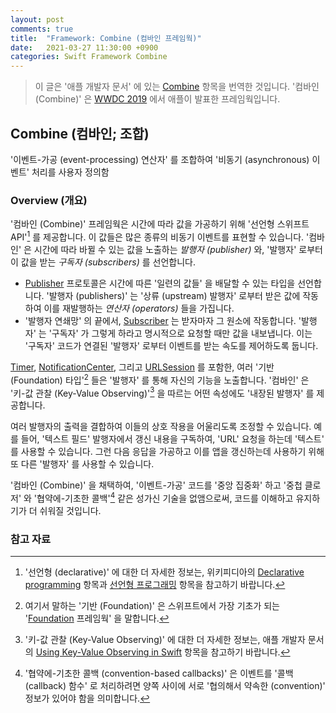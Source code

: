 ```yaml
---
layout: post
comments: true
title:  "Framework: Combine (컴바인 프레임웍)"
date:   2021-03-27 11:30:00 +0900
categories: Swift Framework Combine
---
```


> 이 글은 '애플 개발자 문서' 에 있는 [Combine](https://developer.apple.com/documentation/combine) 항목을 번역한 것입니다. '컴바인 (Combine)' 은 [WWDC 2019](https://developer.apple.com/videos/wwdc2019/) 에서 애플이 발표한 프레임웍입니다.

## Combine (컴바인; 조합)

'이벤트-가공 (event-processing) 연산자' 를 조합하여 '비동기 (asynchronous) 이벤트' 처리를 사용자 정의함

### Overview (개요)

'컴바인 (Combine)' 프레임웍은 시간에 따라 값을 가공하기 위해 '선언형 스위프트 API'[^declarative] 를 제공합니다. 이 값들은 많은 종류의 비동기 이벤트를 표현할 수 있습니다. '컴바인' 은 시간에 따라 바뀔 수 있는 값을 노출하는 _발행자 (publisher)_ 와, '발행자' 로부터 이 값을 받는 _구독자 (subscribers)_ 를 선언합니다.

* [Publisher](https://developer.apple.com/documentation/combine/publisher) 프로토콜은 시간에 따른 '일련의 값들' 을 배달할 수 있는 타입을 선언합니다. '발행자 (publishers)' 는 '상류 (upstream) 발행자' 로부터 받은 값에 작동하여 이를 재발행하는 _연산자 (operators)_ 들을 가집니다.
* '발행자 연쇄망' 의 끝에서, [Subscriber](https://developer.apple.com/documentation/combine/subscriber) 는 받자마자 그 원소에 작동합니다. '발행자' 는 '구독자' 가 그렇게 하라고 명시적으로 요청할 때만 값을 내보냅니다. 이는 '구독자' 코드가 연결된 '발행자' 로부터 이벤트를 받는 속도를 제어하도록 둡니다.

[Timer](https://developer.apple.com/documentation/foundation/timer), [NotificationCenter](https://developer.apple.com/documentation/foundation/notificationcenter), 그리고 [URLSession](https://developer.apple.com/documentation/foundation/urlsession) 를 포함한, 여러 '기반 (Foundation) 타입'[^foundation] 들은 '발행자' 를 통해 자신의 기능을 노출합니다. '컴바인' 은 '키-값 관찰 (Key-Value Observing)'[^key-value-observing] 을 따르는 어떤 속성에도 '내장된 발행자' 를 제공합니다.

여러 발행자의 출력을 결합하여 이들의 상호 작용을 어울리도록 조정할 수 있습니다. 예를 들어, '텍스트 필드' 발행자에서 갱신 내용을 구독하여, 'URL' 요청을 하는데 '텍스트' 를 사용할 수 있습니다. 그런 다음 응답을 가공하고 이를 앱을 갱신하는데 사용하기 위해 또 다른 '발행자' 를 사용할 수 있습니다.

'컴바인 (Combine)' 을 채택하여, '이벤트-가공' 코드를 '중앙 집중화' 하고 '중첩 클로저' 와 '협약에-기초한 콜백'[^convention-based-callbacks] 같은 성가신 기술을 없앰으로써, 코드를 이해하고 유지하기가 더 쉬워질 것입니다.

### 참고 자료

[^declarative]: '선언형 (declarative)' 에 대한 더 자세한 정보는, 위키피디아의 [Declarative programming](https://en.wikipedia.org/wiki/Declarative_programming) 항목과 [선언형 프로그래밍](https://ko.wikipedia.org/wiki/선언형_프로그래밍) 항목을 참고하기 바랍니다.

[^upstream]: '상류 (upstream)' 는 물이 상류에서 하류로 흐르듯, 시간상 먼저 일어나는 가공을 말합니다.

[^foundation]: 여기서 말하는 '기반 (Foundation)' 은 스위프트에서 가장 기초가 되는 '[Foundation](https://developer.apple.com/documentation/foundation) 프레임웍' 을 말합니다.

[^key-value-observing]: '키-값 관찰 (Key-Value Observing)' 에 대한 더 자세한 정보는, 애플 개발자 문서의 [Using Key-Value Observing in Swift](https://developer.apple.com/documentation/swift/cocoa_design_patterns/using_key-value_observing_in_swift) 항목을 참고하기 바랍니다.

[^convention-based-callbacks]: '협약에-기초한 콜백 (convention-based callbacks)' 은 이벤트를 '콜백 (callback) 함수' 로 처리하려면 양쪽 사이에 서로 '협의해서 약속한 (convention)' 정보가 있어야 함을 의미합니다.
